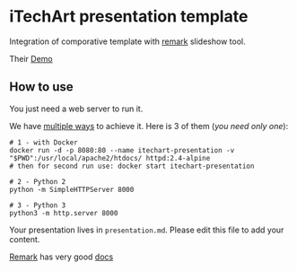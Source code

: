 # iTechArt presentation template

Integration of comporative template with [remark](https://github.com/gnab/remark) slideshow tool.

Their [Demo](https://github.com/gnab/remark)

## How to use

You just need a web server to run it.

We have [multiple ways](https://gist.github.com/willurd/5720255) to achieve it. Here is 3 of them (*you need only one*):

```
# 1 - with Docker
docker run -d -p 8080:80 --name itechart-presentation -v "$PWD":/usr/local/apache2/htdocs/ httpd:2.4-alpine
# then for second run use: docker start itechart-presentation

# 2 - Python 2
python -m SimpleHTTPServer 8000

# 3 - Python 3
python3 -m http.server 8000
```

Your presentation lives in `presentation.md`. Please edit this file to add your content.

[Remark](https://remarkjs.com/) has very good [docs](https://github.com/gnab/remark/wiki)

